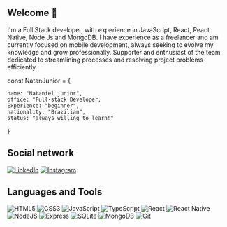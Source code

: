 ## Welcome 👋

I'm a Full Stack developer, with experience in JavaScript, React, React Native, Node Js and MongoDB. I have experience as a freelancer and am currently focused on mobile development, always seeking to evolve my knowledge and grow professionally. Supporter and enthusiast of the team dedicated to streamlining processes and resolving project problems efficiently.
 

const NatanJunior = {      

    name: "Nataniel junior",
    office: "Full-stack Developer, 
    Experience: "beginner",    
    nationality: "Brazilian",
    status: "always willing to learn!"
}


## Social network
[![LinkedIn](https://img.shields.io/badge/LinkedIn-0077B5?style=for-the-badge&logo=linkedin&logoColor=white)](https://www.linkedin.com/in/nataniel-junior-20365a264/)
[![Instagram](https://img.shields.io/badge/-Instagram-%23E4405F?style=for-the-badge&logo=instagram&logoColor=white)](https://www.instagram.com/nattan_jr0/)

## Languages and Tools 

![HTML5](https://img.shields.io/badge/HTML5-000?style=for-the-badge&logo=html5&logoColor=white)
![CSS3](https://img.shields.io/badge/CSS3-1572B6?style=for-the-badge&logo=css3&logoColor=white)
![JavaScript](https://img.shields.io/badge/JavaScript-F7DF1E?style=for-the-badge&logo=javascript&logoColor=black)
![TypeScript](https://img.shields.io/badge/TypeScript-007ACC?style=for-the-badge&logo=typescript&logoColor=white)
![React](https://img.shields.io/badge/React-20232A?style=for-the-badge&logo=react&logoColor=61DAFB)
![React Native](https://img.shields.io/badge/React_Native-20232A?style=for-the-badge&logo=react&logoColor=61DAFB)
![NodeJS](https://img.shields.io/badge/node.js-6DA55F?style=for-the-badge&logo=node.js&logoColor=white)
![Express](https://img.shields.io/badge/express.js-%23404d59.svg?style=for-the-badge&logo=express&logoColor=%2361DAFB)
![SQLite](https://img.shields.io/badge/SQLite-000?style=for-the-badge&logo=sqlite&logoColor=07405E)
![MongoDB](https://img.shields.io/badge/MongoDB-%234ea94b.svg?style=for-the-badge&logo=mongodb&logoColor=white)
![Git](https://img.shields.io/badge/GIT-E44C30?style=for-the-badge&logo=git&logoColor=white)
  



   
  

